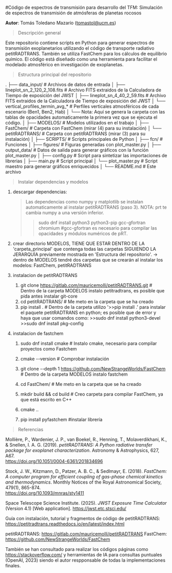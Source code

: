 #Código de espectros de transmisión para desarrollo del TFM: Simulación de espectros de transmisión de atmósferas de planetas rocosos

**Autor**: Tomás Toledano Mazarío (tomastol@ucm.es)  



> Descripción general

Este repositorio contiene scripts en Python para generar espectros de transmisión exoplanetarios utilizando el código de transporte radiativo petitRADTRANS. También se utiliza FastChem para los cálculos de equilibrio químico. El código está diseñado como una herramienta para facilitar el modelado atmosférico en investigación de exoplanetas.



> Estructura principal del repositorio

.
├── data_input/				# Archivos de datos de entrada
│   ├── lineplot_sn_2_120_2_108.fits    # Archivo FITS extraidos de la Calculadora de Tiempo de exposición del JWST
│   ├── lineplot_sn_4_40_2_59.fits      # Archivo FITS extraidos de la Calculadora de Tiempo de exposición del JWST
│   └── vertical_profiles_termin_avg_*  # Perfiles verticales atmosféricos de cada escenario (Ben1, Ben2, Hab)
│   └── Nota: Aquí se genera la carpeta con las tablas de opacidades automaticamente la primera vez que se ejecuta el código.
│
├── MODELOS/				# Modelos utilizados en el trabajo
│   ├── FastChem/                 	# Carpeta con FastChem (mirar (4) para su instalación)
│   └── petitRADTRANS/            	# Carpeta con petitRADTRANS (mirar (3) para su instalación)
│
├── SCRIPTS/			        # Scripts principales de Python
│   ├── fcn/                            # Funciones 
│   ├── figures/            	        # Figuras generadas con plot_master.py
│   ├── output_data/            	# Datos de salida para generar gráficos con la función plot_master.py
│   ├── config.py                 	# Script para sintetizar las importaciones de librerias
│   ├── main.py                   	# Script principal
│   └── plot_master.py            	# Script maestro para generar gráficos enriquecidos
│
└── README.md				# Este archivo 



> Instalar dependencias y modelos

1) descargar dependencias:
	> Las dependencias como numpy y matplotlib se instalan automaticamente al instalar petitRADTRANS (paso 3). NOTA: prt te cambia numpy a una versión inferior.
	>> sudo dnf install python3 python3-pip gcc-gfortran chromium 
	#gcc-gfortran es necesario para compilar las opacidades y módulos numéricos de pRT.

2) crear directorio MODELOS, TIENE QUE ESTAR DENTRO DE LA 'carpeta_principal' que contenga todas las carpetas SIGUIENDO LA JERARQUÍA previamente mostrada en 'Estructura del repositorio'.
	-> dentro de MODELOS tendré dos carpetas que se crearán al instalar los modelos: FastChem, petitRADTRANS
	
	
3) instalacion de petitRADTRANS
	1) git clone https://gitlab.com/mauricemolli/petitRADTRANS.git  	# Dentro de la carpeta MODELOS instalo petitradtrans, es posible que pida antes instalar git-core
	2) cd petitRADTRANS/ 							# Me meto en la carpeta que se ha creado
	3) pip install . 							# Dentro de la carpeta utilizo '>>pip install .' para instalar el paquete petitRADTRANS en python; es posible que de error y haya que usar comandos como: >>sudo dnf install python3-devel   >>sudo dnf install pkg-config

4) instalacion de fastchem
	1) sudo dnf install cmake						# Instalo cmake, necesario para compilar proyectos como Fastchem
	2) cmake --version  							# Comprobar instalación
	
	3) git clone --depth 1 https://github.com/NewStrangeWorlds/FastChem 	# Dentro de la carpeta MODELOS instalo fastchem
	4) cd FastChem/  							# Me meto en la carpeta que se ha creado
	5) mkdir build && cd build  						# Creo carpeta para compilar FastChem, ya que está escrito en C++
	6) cmake ..
	7) pip install pyfastchem						#instalar librería



> Referencias

Mollière, P., Wardenier, J. P., van Boekel, R., Henning, T., Molaverdikhani, K., & Snellen, I. A. G. (2019). *petitRADTRANS: A Python radiative transfer package for exoplanet characterization*. Astronomy & Astrophysics, 627, A67.  
https://doi.org/10.1051/0004-6361/201834696

Stock, J. W., Kitzmann, D., Patzer, A. B. C., & Sedlmayr, E. (2018). *FastChem: A computer program for efficient coupling of gas-phase chemical kinetics and thermodynamics*. Monthly Notices of the Royal Astronomical Society, 479(1), 865-874.  
https://doi.org/10.1093/mnras/sty1411

Space Telescope Science Institute. (2025). *JWST Exposure Time Calculator* (Version 4.1) [Web application]. 
https://jwst.etc.stsci.edu/

Guía con instalación, tutorial y fragmentos de código de petitRADTRANS:	https://petitradtrans.readthedocs.io/en/latest/index.html

petitRADTRANS: https://gitlab.com/mauricemolli/petitRADTRANS
FastChem: https://github.com/NewStrangeWorlds/FastChem

También se han consultado para realizar los códigos páginas como https://stackoverflow.com/ y herramientas de IA para consultas puntuales (OpenAI, 2023) siendo el autor respponsable de todas la implementaciones finales.

